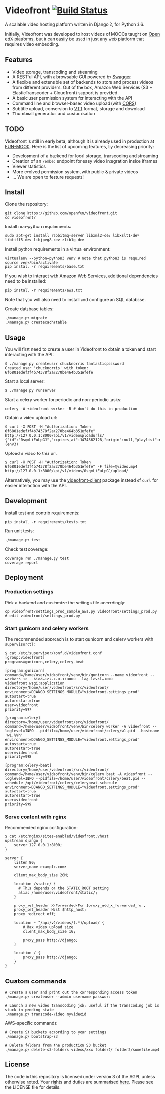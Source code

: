 # Videofront [![Build Status](https://travis-ci.org/openfun/videofront.svg?branch=master)](https://travis-ci.org/openfun/videofront)

A scalable video hosting platform written in Django 2, for Python 3.6.

Initially, Videofront was developed to host videos of MOOCs taught on [Open edX](https://open.edx.org/) platforms, but it can easily be used in just any web platform that requires video embedding.

## Features

- Video storage, transcoding and streaming
- A RESTful API, with a browsable GUI powered by [Swagger](http://swagger.io/)
- A flexible and extensible set of backends to store and process videos from different providers. Out of the box, Amazon Web Services (S3 + ElasticTranscoder + Cloudfront) support is provided.
- A basic user permission system for interacting with the API
- Command line and browser-based video upload (with [CORS](https://en.wikipedia.org/wiki/Cross-origin_resource_sharing))
- Subtitle upload, conversion to [VTT](https://w3c.github.io/webvtt/) format, storage and download
- Thumbnail generation and customisation

## TODO

Videofront is still in early beta, although it is already used in production at [FUN-MOOC](https://fun-mooc.fr). Here is the list of upcoming features, by decreasing priority:

- Development of a backend for local storage, transcoding and streaming
- Creation of an `/embed` endpoint for easy video integration inside iframes
- Viewer statistics
- More evolved permission system, with public & private videos
- ... We are open to feature requests!

## Install

Clone the repository:

    git clone https://github.com/openfun/videofront.git
    cd videofront/

Install non-python requirements:

    sudo apt-get install rabbitmq-server libxml2-dev libxslt1-dev libtiff5-dev libjpeg8-dev zlib1g-dev

Install python requirements in a virtual environment:

    virtualenv --python=python3 venv # note that python3 is required
    source venv/bin/activate
    pip install -r requirements/base.txt

If you wish to interact with Amazon Web Services, additional dependencies need to be installed:

    pip install -r requirements/aws.txt

Note that you will also need to install and configure an SQL database.

Create database tables:

    ./manage.py migrate
    ./manage.py createcachetable

## Usage

You will first need to create a user in Videofront to obtain a token and start interacting with the API:

    $ ./manage.py createuser chucknorris fantasticpassword
    Created user 'chucknorris' with token: 6f6801edef3f4b74378f2ac270be464b351efefe

Start a local server:

    $ ./manage.py runserver

Start a celery worker for periodic and non-periodic tasks:

    celery -A videofront worker -B # don't do this in production

Obtain a video upload url:

    $ curl -X POST -H "Authorization: Token 6f6801edef3f4b74378f2ac270be464b351efefe" http://127.0.0.1:8000/api/v1/videouploadurls/
    {"id":"0sqmLiEuLpGJ","expires_at":1474362128,"origin":null,"playlist":null}(env3)

Upload a video to this url:

    $ curl -X POST -H "Authorization: Token 6f6801edef3f4b74378f2ac270be464b351efefe" -F file=@video.mp4 http://127.0.0.1:8000/api/v1/videos/0sqmLiEuLpGJ/upload/

Alternatively, you may use the [videofront-client](https://github.com/openfun/videofront-client) package instead of `curl` for easier interaction with the API.

## Development

Install test and contrib requirements:

    pip install -r requirements/tests.txt

Run unit tests:

    ./manage.py test

Check test coverage:

    coverage run ./manage.py test
    coverage report

## Deployment

### Production settings

Pick a backend and customize the settings file accordingly:

    cp videofront/settings_prod_sample_aws.py videofront/settings_prod.py
    # edit videofront/settings_prod.py

### Start gunicorn and celery workers

The recommended approach is to start gunicorn and celery workers with `supervisorctl`:

    $ cat /etc/supervisor/conf.d/videofront.conf 
    [group:videofront]
    programs=gunicorn,celery,celery-beat

    [program:gunicorn]
    command=/home/user/videofront/venv/bin/gunicorn --name videofront --workers 12 --bind=127.0.0.1:8000 --log-level=INFO videofront.wsgi:application
    directory=/home/user/videofront/src/videofront/
    environment=DJANGO_SETTINGS_MODULE="videofront.settings_prod"
    autostart=true
    autorestart=true
    user=videofront
    priority=997

    [program:celery]
    directory=/home/user/videofront/src/videofront/
    command=/home/user/videofront/venv/bin/celery worker -A videofront --loglevel=INFO --pidfile=/home/user/videofront/celery/w1.pid --hostname 'w1.%%h'
    environment=DJANGO_SETTINGS_MODULE="videofront.settings_prod"
    autostart=true
    autorestart=true
    user=videofront
    priority=998

    [program:celery-beat]
    directory=/home/user/videofront/src/videofront/
    command=/home/user/videofront/venv/bin/celery beat -A videofront --loglevel=INFO --pidfile=/home/user/videofront/celery/beat.pid --schedule /opt/videofront/celery/celerybeat-schedule
    environment=DJANGO_SETTINGS_MODULE="videofront.settings_prod"
    autostart=true
    autorestart=true
    user=videofront
    priority=999

### Serve content with nginx

Recommended nginx configuration:

    $ cat /etc/nginx/sites-enabled/videofront.vhost 
    upstream django {
        server 127.0.0.1:8000;
    }

    server {
        listen 80;
        server_name example.com;

        client_max_body_size 20M;

        location /static/ {
          # This depends on the STATIC_ROOT setting
          alias /home/user/videofront/static/;
        }
        
        proxy_set_header X-Forwarded-For $proxy_add_x_forwarded_for;
        proxy_set_header Host $http_host;
        proxy_redirect off;

        location ~ ^/api/v1/videos/(.*)/upload/ {
            # Max video upload size
            client_max_body_size 1G;

            proxy_pass http://django;
        }

        location / {
            proxy_pass http://django;
        }
    }

## Custom commands

    # Create a user and print out the corresponding access token
    ./manage.py createuser --admin username password

    # Launch a new video transcoding job; useful if the transcoding job is stuck in pending state
    ./manage.py transcode-video myvideoid

AWS-specific commands:

    # Create S3 buckets according to your settings
    ./manage.py bootstrap-s3

    # Delete folders from the production S3 bucket
    ./manage.py delete-s3-folders videos/xxx folder1/ folder2/somefile.mp4

## License

The code in this repository is licensed under version 3 of the AGPL unless otherwise noted. Your rights and duties are summarised [here](https://tldrlegal.com/license/gnu-affero-general-public-license-v3-(agpl-3.0)). Please see the LICENSE file for details.
